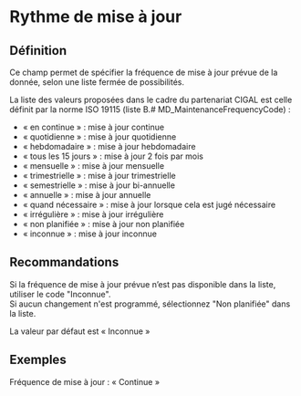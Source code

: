 <!-- Begin @dataMaintenanceFrequency.md -->

# Rythme de mise à jour

## Définition

Ce champ permet de spécifier la fréquence de mise à jour prévue de la donnée, selon une liste fermée de possibilités.

La liste des valeurs proposées dans le cadre du partenariat CIGAL est celle définit par la norme ISO 19115 (liste B.# MD_MaintenanceFrequencyCode) :

- « en continue » : mise à jour continue
- « quotidienne » : mise à jour quotidienne
- « hebdomadaire » : mise à jour hebdomadaire
- « tous les 15 jours » : mise à jour 2 fois par mois
- « mensuelle » : mise à jour mensuelle
- « trimestrielle » : mise à jour trimestrielle
- « semestrielle » : mise à jour bi-annuelle
- « annuelle » : mise à jour annuelle
- « quand nécessaire » : mise à jour lorsque cela est jugé nécessaire
- « irrégulière » : mise à jour irrégulière
- « non planifiée » : mise à jour non planifiée
- « inconnue » : mise à jour inconnue

## Recommandations

Si la fréquence de mise à jour prévue n’est pas disponible dans la liste, utiliser le code "Inconnue".  
Si aucun changement n'est programmé, sélectionnez "Non planifiée" dans la liste.

La valeur par défaut est « Inconnue »

## Exemples

Fréquence de mise à jour : « Continue »

<!-- End @dataMaintenanceFrequency.md -->
